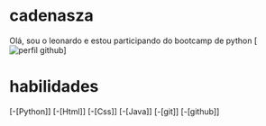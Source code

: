 # cadenasza
Olá, sou o leonardo e estou participando do bootcamp de python
[![perfil github](https://github.com/cadenasza)]

# habilidades
[-[Python]]
[-[Html]]
[-[Css]]
[-[Java]]
[-[git]]
[-[github]]